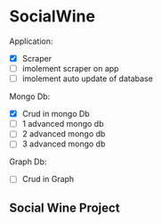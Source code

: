 # SocialWine

Application:
- [x] Scraper
- [ ] imolement scraper on app
- [ ] imolement auto update of database

Mongo Db:
- [x] Crud in mongo Db
- [ ] 1 advanced mongo db
- [ ] 2 advanced mongo db
- [ ] 3 advanced mongo db

Graph Db:
- [ ] Crud in Graph

## Social Wine Project

